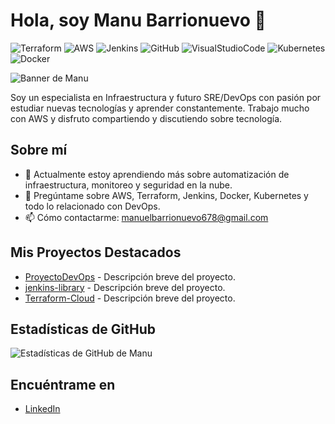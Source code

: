 # Hola, soy Manu Barrionuevo 👋
![Terraform](https://img.shields.io/badge/-Terraform-623CE4?style=flat-square&logo=terraform)
![AWS](https://img.shields.io/badge/-Amazon%20AWS-FF9900?style=flat-square&logo=amazon-aws)
![Jenkins](https://img.shields.io/badge/-Jenkins-D24939?style=flat-square&logo=jenkins)
![GitHub](https://img.shields.io/badge/-GitHub-181717?style=flat-square&logo=github)
![VisualStudioCode](https://img.shields.io/badge/-Visual%20Studio%20Code-007ACC?style=flat-square&logo=visual-studio-code)
![Kubernetes](https://img.shields.io/badge/-Kubernetes-326CE5?style=flat-square&logo=kubernetes)
![Docker](https://img.shields.io/badge/-Docker-2496ED?style=flat-square&logo=docker)

![Banner de Manu](https://i.imgur.com/5tCw87R.jpeg)

Soy un especialista en Infraestructura y futuro SRE/DevOps con pasión por estudiar nuevas tecnologías y aprender constantemente. Trabajo mucho con AWS y disfruto compartiendo y discutiendo sobre tecnología.

## Sobre mí
- 🌱 Actualmente estoy aprendiendo más sobre automatización de infraestructura, monitoreo y seguridad en la nube.
- 💬 Pregúntame sobre AWS, Terraform, Jenkins, Docker, Kubernetes y todo lo relacionado con DevOps.
- 📫 Cómo contactarme: [manuelbarrionuevo678@gmail.com](mailto:manuelbarrionuevo678@gmail.com)

## Mis Proyectos Destacados
- [ProyectoDevOps](https://github.com/manuBarriouevo/ProyectoDevOps) - Descripción breve del proyecto.
- [jenkins-library](https://github.com/manuBarriouevo/jenkins-library) - Descripción breve del proyecto.
- [Terraform-Cloud](https://github.com/manuBarriouevo/Terraform-Cloud) - Descripción breve del proyecto.

## Estadísticas de GitHub
![Estadísticas de GitHub de Manu](https://github-readme-stats.vercel.app/api?username=manuBarriouevo&show_icons=true&theme=default&count_private=true&include_all_commits=true&hide=contribs)

## Encuéntrame en
- [LinkedIn](https://www.linkedin.com/in/manuel-barrionuevo-7b5946196)

